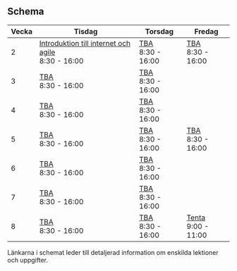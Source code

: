 ## Schema

Vecka|Tisdag |Torsdag|Fredag
-----|-------|-------|------
2|[Introduktion till internet och agile](lecture20190108.md)<br />8:30 - 16:00|[TBA](lecture20190110.md)<br />8:30 - 16:00|[TBA](lecture20190111.md)<br />8:30 - 16:00
3|[TBA](lecture20190115.md)<br />8:30 - 16:00|[TBA](lecture20190117.md)<br />8:30 - 16:00|
4|[TBA](lecture20190122.md)<br />8:30 - 16:00|[TBA](lecture20190124.md)<br />8:30 - 16:00|
5|[TBA](lecture20190129.md)<br />8:30 - 16:00|[TBA](lecture20190131.md)<br />8:30 - 16:00|[TBA](lecture20190201.md)<br />8:30 - 16:00
6|[TBA](lecture20190205.md)<br />8:30 - 16:00|[TBA](lecture20190207.md)<br />8:30 - 16:00|
7|[TBA](lecture20190212.md)<br />8:30 - 16:00|[TBA](lecture20190214.md)<br />8:30 - 16:00|
8|[TBA](lecture20190219.md)<br />8:30 - 16:00|[TBA](lecture20190221.md)<br />8:30 - 16:00|[Tenta](lecture20190222.md)<br />9:00 - 11:00

Länkarna i schemat leder till detaljerad information om enskilda lektioner och uppgifter.

